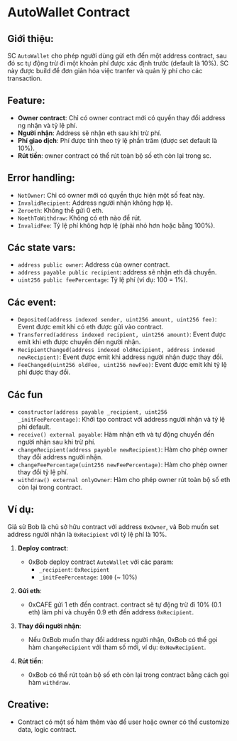 # AutoWallet Contract

## Giới thiệu:
SC `AutoWallet` cho phép người dùng gửi eth đến một address contract, sau đó sc tự động trừ đi một khoản phí được xác định trước (default là 10%). SC này được build để đơn giản hóa việc tranfer và quản lý phí cho các transaction.

## Feature:
- **Owner contract**: Chỉ có owner contract mới có quyền thay đổi address ng nhận và tỷ lệ phí.
- **Người nhận**: Address sẽ nhận eth sau khi trừ phí.
- **Phí giao dịch**: Phí được tính theo tỷ lệ phần trăm (được set default là 10%).
- **Rút tiền**: owner contract có thể rút toàn bộ số eth còn lại trong sc.

## Error handling:
- `NotOwner`: Chỉ có owner mới có quyền thực hiện một số feat này.
- `InvalidRecipient`: Address người nhận không hợp lệ.
- `Zeroeth`: Không thể gửi 0 eth.
- `NoethToWithdraw`: Không có eth nào để rút.
- `InvalidFee`: Tỷ lệ phí không hợp lệ (phải nhỏ hơn hoặc bằng 100%).

## Các state vars:
- `address public owner`: Address của owner contract.
- `address payable public recipient`: address sẽ nhận eth đã chuyển.
- `uint256 public feePercentage`: Tỷ lệ phí (ví dụ: 100 = 1%).

## Các event:
- `Deposited(address indexed sender, uint256 amount, uint256 fee)`: Event được emit khi có eth được gửi vào contract.
- `Transferred(address indexed recipient, uint256 amount)`: Event được emit khi eth được chuyển đến người nhận.
- `RecipientChanged(address indexed oldRecipient, address indexed newRecipient)`: Event được emit khi address người nhận được thay đổi.
- `FeeChanged(uint256 oldFee, uint256 newFee)`: Event được emit khi tỷ lệ phí được thay đổi.

## Các fun
- `constructor(address payable _recipient, uint256 _initFeePercentage)`: Khởi tạo contract với address người nhận và tỷ lệ phí default.
- `receive() external payable`: Hàm nhận eth và tự động chuyển đến người nhận sau khi trừ phí.
- `changeRecipient(address payable newRecipient)`: Hàm cho phép owner thay đổi address người nhận.
- `changeFeePercentage(uint256 newFeePercentage)`: Hàm cho phép owner thay đổi tỷ lệ phí.
- `withdraw() external onlyOwner`: Hàm cho phép owner rút toàn bộ số eth còn lại trong contract.

## Ví dụ:
Giả sử Bob là chủ sở hữu contract với address `0xOwner`, và Bob muốn set address người nhận là `0xRecipient` với tỷ lệ phí là 10%.

1. **Deploy contract**:
   - 0xBob deploy contract `AutoWallet` với các param:
     - `_recipient`: `0xRecipient`
     - `_initFeePercentage`: `1000` (~ 10%)

2. **Gửi eth**:
   - 0xCAFE gửi 1 eth đến contract. contract sẽ tự động trừ đi 10% (0.1 eth) làm phí và chuyển 0.9 eth đến address `0xRecipient`.

3. **Thay đổi người nhận**:
   - Nếu 0xBob muốn thay đổi address người nhận, 0xBob có thể gọi hàm `changeRecipient` với tham số mới, ví dụ: `0xNewRecipient`.

4. **Rút tiền**:
   - 0xBob có thể rút toàn bộ số eth còn lại trong contract bằng cách gọi hàm `withdraw`.

## Creative:

- Contract có một số hàm thêm vào để user hoặc owner có thể customize data, logic contract.